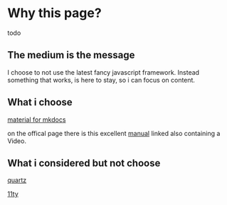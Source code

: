 # Why this page?

todo

## The medium is the message

I choose to not use the latest fancy javascript framework. Instead something that works, is here to stay, so i can focus on content.

## What i choose

[material for mkdocs](https://squidfunk.github.io/mkdocs-material/)

on the offical page there is this excellent [manual](https://jameswillett.dev/getting-started-with-material-for-mkdocs) linked also containing a Video.

## What i considered but not choose

[quartz](https://quartz.jzhao.xyz/)

[11ty](https://www.11ty.dev/)